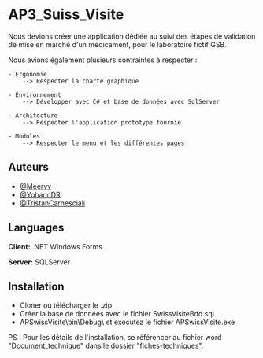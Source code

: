 
# AP3_Suiss_Visite


Nous devions créer une application dédiée au suivi des étapes de validation de mise en marché d'un médicament, pour le laboratoire fictif GSB.

Nous avions également plusieurs contraintes à respecter :

    - Ergonomie
        --> Respecter la charte graphique

    - Environnement
        --> Développer avec C# et base de données avec SqlServer

    - Architecture
        --> Respecter l'application prototype fournie

    - Modules
        --> Respecter le menu et les différentes pages




## Auteurs

- [@Meervv](https://github.com/Meervv)
- [@YohannDR](https://github.com/YohannDR)
- [@TristanCarnesciali](https://github.com/TristanCarnesciali)


## Languages

**Client:** .NET Windows Forms

**Server:** SQLServer


## Installation

- Cloner ou télécharger le .zip
- Créer la base de données avec le fichier SwissVisiteBdd.sql
- APSwissVisite\bin\Debug\ et executez le fichier APSwissVisite.exe

PS : Pour les détails de l'installation, se référencer au fichier word "Document_technique" dans le dossier "fiches-techniques".